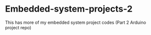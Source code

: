 # Embedded-system-projects-2
This has more of my embedded system project codes (Part 2 Arduino project repo)
